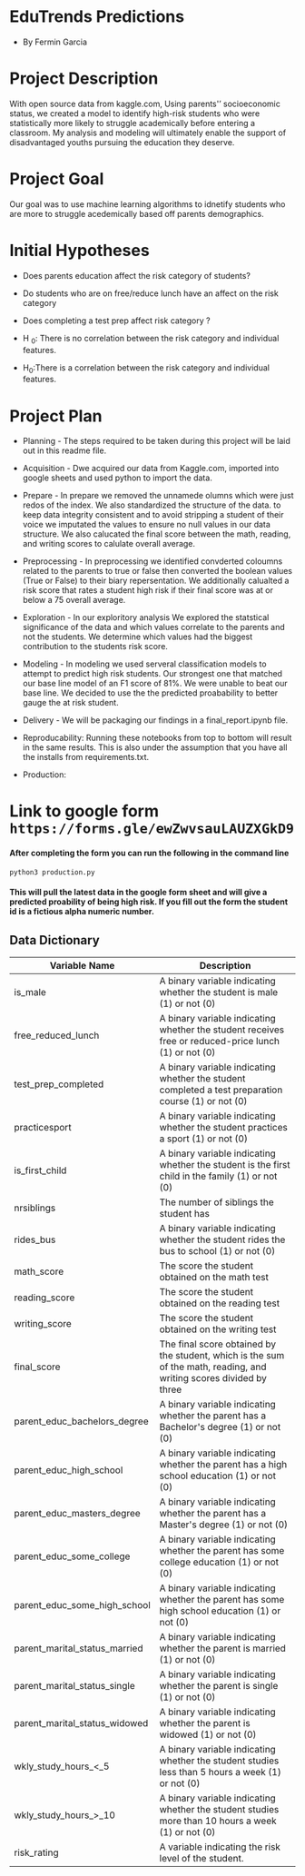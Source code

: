 # EduTrends Predictions
- By Fermin Garcia


# Project Description

With open source data from kaggle.com, Using parents'’ socioeconomic status, we created a model to identify high-risk students who were statistically more likely to struggle academically before entering a classroom.  My analysis and modeling will ultimately enable the support of disadvantaged youths pursuing the education they deserve.

# Project Goal

Our goal was to use machine learning algorithms to idnetify students who are more to struggle acedemically based off parents demographics.  

# Initial Hypotheses

- Does parents education affect the risk category of students?
- Do students who are on free/reduce lunch have an affect on the risk category
- Does completing a test prep affect risk category ?


- H <sub>0</sub>: There is no correlation between the risk category and individual features.
- H<sub>0</sub>:There is a correlation between the risk category and individual features.


# Project Plan

- Planning - The steps required to be taken during this project will be laid out in this readme file. 

- Acquisition - Dwe acquired our data from Kaggle.com, imported into google sheets and used python to import the data. 

- Prepare - In prepare we removed the unnamede olumns which were just redos of the index. We also standardized the structure of the data. to keep data integrity consistent and to avoid stripping a student of their voice we imputated the values to ensure no null values in our data structure. We also calucated the final score between the math, reading, and writing scores to calulate overall average.

- Preprocessing - In preprocessing we identified convderted coloumns related to the parents to true or false then converted the boolean values (True or False) to their biary repersentation. We additionally calualted a risk score that rates a student high risk if their final score was at or below a 75 overall average. 

- Exploration - In our exploritory analysis We explored the statstical significance of the data and which values correlate to the parents and not the students. We determine which values had the biggest contribution to the students risk score.

- Modeling - In modeling we used serveral classification models to attempt to predict high risk students. Our strongest one that matched our base line model of an F1 score of 81%. We were unable to beat our base line. We decided to use the the predicted proabability to better gauge the at risk student. 

- Delivery - We will be packaging our findings in a final_report.ipynb file.

- Reproducability:
    Running these notebooks from top to bottom will result in the same results. This is also under the assumption that you have all the installs from requirements.txt. 

- Production:
# Link to google form `https://forms.gle/ewZwvsauLAUZXGkD9`
#### After completing the form you can run the following in the command line
`python3 production.py`
#### This will pull the latest data in the google form sheet and will give a predicted proability of being high risk. If you fill out the form the student id is a fictious alpha numeric number. 


## Data Dictionary

| Variable Name                          | Description                                                                                                                                                                                                                      |
|----------------------------------------|----------------------------------------------------------------------------------------------------------------------------------------------------------------------------------------------------------------------------------|
| is_male                                | A binary variable indicating whether the student is male (1) or not (0)                                                                                                                                                        |
| free_reduced_lunch                      | A binary variable indicating whether the student receives free or reduced-price lunch (1) or not (0)                                                                                                                          |
| test_prep_completed                     | A binary variable indicating whether the student completed a test preparation course (1) or not (0)                                                                                                                            |
| practicesport                          | A binary variable indicating whether the student practices a sport (1) or not (0)                                                                                                                                              |
| is_first_child                         | A binary variable indicating whether the student is the first child in the family (1) or not (0)                                                                                                                               |
| nrsiblings                             | The number of siblings the student has                                                                                                                                                                                          |
| rides_bus                              | A binary variable indicating whether the student rides the bus to school (1) or not (0)                                                                                                                                         |
| math_score                             | The score the student obtained on the math test                                                                                                                                                                                 |
| reading_score                          | The score the student obtained on the reading test                                                                                                                                                                              |
| writing_score                          | The score the student obtained on the writing test                                                                                                                                                                              |
| final_score                            | The final score obtained by the student, which is the sum of the math, reading, and writing scores divided by three                                                                                                                              |
| parent_educ_bachelors_degree           | A binary variable indicating whether the parent has a Bachelor's degree (1) or not (0)                                                                                                                                          |
| parent_educ_high_school                | A binary variable indicating whether the parent has a high school education (1) or not (0)                                                                                                                                      |
| parent_educ_masters_degree             | A binary variable indicating whether the parent has a Master's degree (1) or not (0)                                                                                                                                            |
| parent_educ_some_college               | A binary variable indicating whether the parent has some college education (1) or not (0)                                                                                                                                       |
| parent_educ_some_high_school           | A binary variable indicating whether the parent has some high school education (1) or not (0)                                                                                                                                   |
| parent_marital_status_married          | A binary variable indicating whether the parent is married (1) or not (0)                                                                                                                                                      |
| parent_marital_status_single           | A binary variable indicating whether the parent is single (1) or not (0)                                                                                                                                                       |
| parent_marital_status_widowed          | A binary variable indicating whether the parent is widowed (1) or not (0)                                                                                                                                                      |
| wkly_study_hours_<_5                   | A binary variable indicating whether the student studies less than 5 hours a week (1) or not (0)                                                                                                                                 |
| wkly_study_hours_>_10                  | A binary variable indicating whether the student studies more than 10 hours a week (1) or not (0)                                                                                                                               |
| risk_rating                            | A variable indicating the risk level of the student. |
